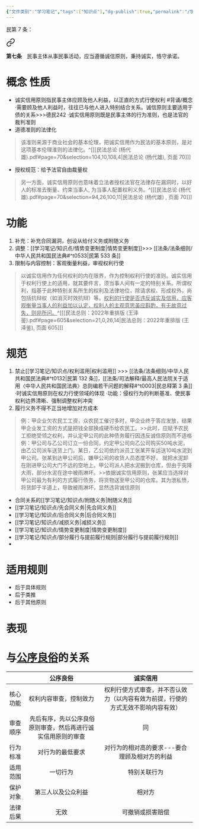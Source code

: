 ```yaml
---
{"文件类别":"学习笔记","tags":["知识点"],"dg-publish":true,"permalink":"/学习笔记/知识点/诚实信用/","dgPassFrontmatter":true,"noteIcon":""}
---
```


民第 7 条：
<div class="transclusion internal-embed is-loaded"><a class="markdown-embed-link" href="////#t0007" aria-label="Open link"><svg xmlns="http://www.w3.org/2000/svg" width="24" height="24" viewBox="0 0 24 24" fill="none" stroke="currentColor" stroke-width="2" stroke-linecap="round" stroke-linejoin="round" class="svg-icon lucide-link"><path d="M10 13a5 5 0 0 0 7.54.54l3-3a5 5 0 0 0-7.07-7.07l-1.72 1.71"></path><path d="M14 11a5 5 0 0 0-7.54-.54l-3 3a5 5 0 0 0 7.07 7.07l1.71-1.71"></path></svg></a><div class="markdown-embed">



**第七条**　民事主体从事民事活动，应当遵循诚信原则，秉持诚实，恪守承诺。 

</div></div>

# 概念 性质
- 诚实信用原则指民事主体应顾及他人利益，以正直的方式行使权利 #背诵/概念 
·需要顾及他人利益时，往往已与他人进入特别结合关系。诚信原则主要适用于债的关系>>>德民242
·诚实信用原则既是民事主体的行为准则，也是法官的裁判准则
- 道德准则的法律化
> 该准则来源于商业社会的基本伦理，把诚实信用作为民法的基本原则，是对这项基本伦理淮则的法律化。^[[[民法总论 (杨代雄).pdf#page=70&selection=104,10,108,4\|民法总论 (杨代雄), 页面 70]]]
- 授权规范：给予法官自由裁量权
> 另一方面，诚实信用原则也意味着立法者授权法官在法律存在漏洞时，以好人的标准去衡量、约束当事人, 为当事人配置权利义务。^[[[民法总论 (杨代雄).pdf#page=70&selection=94,26,100,11\|民法总论 (杨代雄) , 页面 70]]]
# 功能
1. 补充：补充合同漏洞，创设从给付义务或附随义务
2. 调整：[[学习笔记/知识点/情势变更制度\|情势变更制度]]>>> [[法条/法条细则/中华人民共和国民法典#^t0533\|民第 533 条]]
3. 限制与内容控制：客观衡量利益，审视权利行使

> 以诚实信用作为任何权利的内在限界，作为控制权利行使的准则。诚实信用于权利行使上的适用，就其要件言，须当事人间有一定的特别关系。所谓权利，指基于此种特别关系所生的权利及法律地位，除请求权、形成权外，尚包括抗辩权（如消灭时效抗辩）等。<u>权利的行使是否违反诚实及信用，应客观衡量当事人的利益加以认定，权利人的主观意思虽应斟酌，有无故意过失，则非所问。</u>^[[[民法总则：2022年重排版 (王泽鉴).pdf#page=605&selection=21,0,26,14\|民法总则：2022年重排版 (王泽鉴), 页面 605]]]
# 规范
1. 禁止[[学习笔记/知识点/权利滥用\|权利滥用]] >>> [[法条/法条细则/中华人民共和国民法典#^t0132\|民第 132 条]]，[[法条/司法解释/最高人民法院关于适用〈中华人民共和国民法典〉总则编若干问题的解释#^t0003\|民总释第 3 条]]
·时诚实信用原则在权力行使领域的体现
·功能：侵权行为的判断基准、使民事权利边界清晰、强制调整权利冲突
3. 履行义务不得不正当地增加对方成本
>例：甲企业欠农民工工资，众农民工催讨多时，甲企业终于答应发放，结果甲企业发工资的方式是把钱全部换成硬币给农民工。>>此时，应赋予农民工拒绝受领之权利，并认定甲公司的此种债务履行因违反诚信原则而不适格
>例：甲公司与乙公司订立一份合同，约定甲公司向乙公司购买50吨水泥，由乙公司派车送货上门。某日，乙公司依约派员工张某开车运送10吨水泥到甲公司。张某到达甲公司后，嫌甲公司的收货人员态度不好， 就把水泥卸在刚进甲公司大门不远的空地上。甲公司派人把水泥搬到仓库，但由于突降大雨，部分水泥在途中被雨淋坏。>>依据诚实信用原则，张某应当选择对甲公司最为有利的方式履行债务，将货物送至甲公司的仓库。其为泄私愤，将货卸于半道上，导致被雨淋坏，显然违背诚信原则

- 合同关系的[[学习笔记/知识点/附随义务\|附随义务]]
- [[学习笔记/知识点/先合同义务\|先合同义务]]
- [[学习笔记/知识点/后合同义务\|后合同义务]]
- [[学习笔记/知识点/减损义务\|减损义务]]
- [[学习笔记/知识点/情势变更制度\|情势变更制度]]
- [[学习笔记/知识点/部分履行与提前履行规则\|部分履行与提前履行规则]]
- 

# 适用规则
- 后于具体规则 
- 后于类推 
- 后于其他原则
# 表现

# 与[公序良俗](/学习笔记/知识点/公序良俗)的关系

|      |                 公序良俗                 |                   诚实信用                   |
| :--: | :----------------------------------: | :--------------------------------------: |
| 核心功能 |             权利内容审查，控制效力              | 权利行使方式审查，并不否认效力（以内容有效为前提，行使的方式无效不影响内容有效） |
| 审查顺序 | &nbsp;先后有序，先以公序良俗原则审查，然后再进行诚实信用原则的审查 |                    同                     |
| 行为标准 |               对行为的最低要求               |         对行为的相对高的要求---要合理顾及相对方的利益         |
| 适用范围 |                 一切行为                 |                  特别关联行为                  |
| 保护对象 |              第三人以及公众利益               |                   相对方                    |
| 法律后果 |                  无效                  |                 可撤销或损害赔偿                 |
